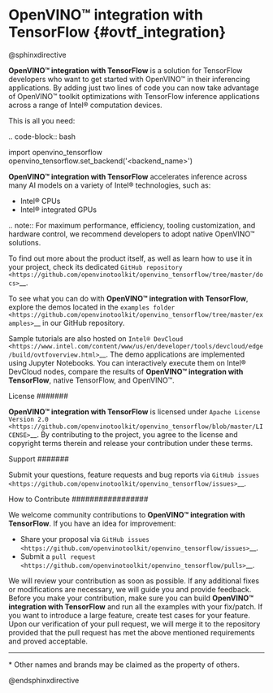 # OpenVINO™ integration with TensorFlow {#ovtf_integration}

@sphinxdirective

**OpenVINO™ integration with TensorFlow** is a solution for TensorFlow developers who want to get started with OpenVINO™ in their inferencing applications. By adding just two lines of code you can now take advantage of OpenVINO™ toolkit optimizations with TensorFlow inference applications across a range of Intel® computation devices.

This is all you need:

.. code-block:: bash

   import openvino_tensorflow
   openvino_tensorflow.set_backend('<backend_name>')


**OpenVINO™ integration with TensorFlow** accelerates inference across many AI models on a variety of Intel® technologies, such as:
- Intel® CPUs
- Intel® integrated GPUs

.. note:: 
   For maximum performance, efficiency, tooling customization, and hardware control, we recommend developers to adopt native OpenVINO™ solutions.

To find out more about the product itself, as well as learn how to use it in your project, check its dedicated `GitHub repository <https://github.com/openvinotoolkit/openvino_tensorflow/tree/master/docs>`__. 


To see what you can do with **OpenVINO™ integration with TensorFlow**, explore the demos located in the `examples folder <https://github.com/openvinotoolkit/openvino_tensorflow/tree/master/examples>`__ in our GitHub repository.  

Sample tutorials are also hosted on `Intel® DevCloud <https://www.intel.com/content/www/us/en/developer/tools/devcloud/edge/build/ovtfoverview.html>`__. The demo applications are implemented using Jupyter Notebooks. You can interactively execute them on Intel® DevCloud nodes, compare the results of **OpenVINO™ integration with TensorFlow**, native TensorFlow, and OpenVINO™. 

License
#######

**OpenVINO™ integration with TensorFlow** is licensed under `Apache License Version 2.0 <https://github.com/openvinotoolkit/openvino_tensorflow/blob/master/LICENSE>`__.
By contributing to the project, you agree to the license and copyright terms therein
and release your contribution under these terms.

Support
#######

Submit your questions, feature requests and bug reports via `GitHub issues <https://github.com/openvinotoolkit/openvino_tensorflow/issues>`__.

How to Contribute
#################

We welcome community contributions to **OpenVINO™ integration with TensorFlow**. If you have an idea for improvement:

* Share your proposal via `GitHub issues <https://github.com/openvinotoolkit/openvino_tensorflow/issues>`__.
* Submit a `pull request <https://github.com/openvinotoolkit/openvino_tensorflow/pulls>`__.

We will review your contribution as soon as possible. If any additional fixes or modifications are necessary, we will guide you and provide feedback. Before you make your contribution, make sure you can build **OpenVINO™ integration with TensorFlow** and run all the examples with your fix/patch. If you want to introduce a large feature, create test cases for your feature. Upon our verification of your pull request, we will merge it to the repository provided that the pull request has met the above mentioned requirements and proved acceptable.

---
\* Other names and brands may be claimed as the property of others.

@endsphinxdirective

